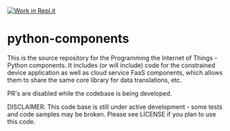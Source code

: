[![Work in Repl.it](https://classroom.github.com/assets/work-in-replit-14baed9a392b3a25080506f3b7b6d57f295ec2978f6f33ec97e36a161684cbe9.svg)](https://classroom.github.com/online_ide?assignment_repo_id=3119157&assignment_repo_type=AssignmentRepo)
# python-components
This is the source repository for the Programming the Internet of Things - Python components.
It includes (or will include) code for the constrained device application as well as cloud service
FaaS components, which allows them to share the same core library for data translations, etc.

PR's are disabled while the codebase is being developed.

DISCLAIMER: This code base is still under active development - some tests and code samples may be broken.
Please see LICENSE if you plan to use this code.
